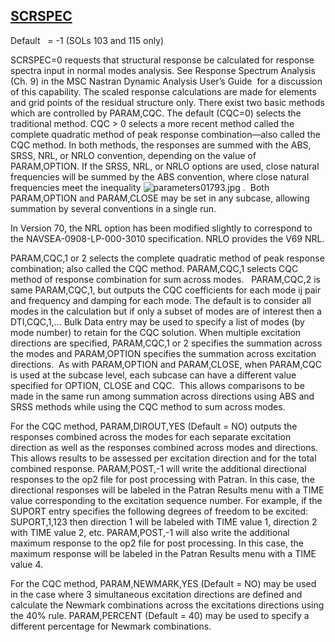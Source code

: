 ## [SCRSPEC](https://help.hexagonmi.com/bundle/MSC_Nastran_2022.4/page/Nastran_Combined_Book/qrg/parameters/TOC.SCRSPEC.xhtml)

Default    = -1 (SOLs 103 and 115 only)

SCRSPEC=0 requests that structural response be calculated for response spectra input in normal modes analysis. See  Response Spectrum Analysis  (Ch. 9) in the  MSC Nastran Dynamic Analysis User’s Guide  for a discussion of this capability. The scaled response calculations are made for elements and grid points of the residual structure only. There exist two basic methods which are controlled by PARAM,CQC. The default (CQC=0) selects the traditional method. CQC > 0 selects a more recent method called the complete quadratic method of peak response combination—also called the CQC method. In both methods, the responses are summed with the ABS, SRSS, NRL, or NRLO convention, depending on the value of PARAM,OPTION. If the SRSS, NRL, or NRLO options are used, close natural frequencies will be summed by the ABS convention, where close natural frequencies meet the inequality  ![parameters01793.jpg](https://help-be.hexagonmi.com/bundle/MSC_Nastran_2022.4/page/Nastran_Combined_Book/qrg/parameters/../../../assets/parameters01793.jpg?_LANG=enus) .  Both PARAM,OPTION and PARAM,CLOSE may be set in any subcase, allowing summation by several conventions in a single run.

In Version 70, the NRL option has been modified slightly to correspond to the NAVSEA-0908-LP-000-3010 specification. NRLO provides the V69 NRL.

PARAM,CQC,1 or 2 selects the complete quadratic method of peak response combination; also called the CQC method. PARAM,CQC,1 selects CQC method of response combination for sum across modes.   PARAM,CQC,2 is same PARAM,CQC,1, but outputs the CQC coefficients for each mode ij pair and frequency and damping for each mode. The default is to consider all modes in the calculation but if only a subset of modes are of interest then a DTI,CQC,1,... Bulk Data entry may be used to specify a list of modes (by mode number) to retain for the CQC solution. When multiple excitation directions are specified, PARAM,CQC,1 or 2 specifies the summation across the modes and PARAM,OPTION specifies the summation across excitation directions.  As with PARAM,OPTION and PARAM,CLOSE, when PARAM,CQC is used at the subcase level, each subcase can have a different value specified for OPTION, CLOSE and CQC.  This allows comparisons to be made in the same run among summation across directions using ABS and SRSS methods while using the CQC method to sum across modes.

For the CQC method, PARAM,DIROUT,YES (Default = NO) outputs the responses combined across the modes for each separate excitation direction as well as the responses combined across modes and directions. This allows results to be assessed per excitation direction and for the total combined response. PARAM,POST,-1 will write the additional directional responses to the op2 file for post processing with Patran. In this case, the directional responses will be labeled in the Patran Results menu with a TIME value corresponding to the excitation sequence number. For example, if the SUPORT entry specifies the following degrees of freedom to be excited: SUPORT,1,123 then direction 1 will be labeled with TIME value 1, direction 2 with TIME value 2, etc. PARAM,POST,-1 will also write the additional maximum response to the op2 file for post processing. In this case, the maximum response will be labeled in the Patran Results menu with a TIME value 4.

For the CQC method, PARAM,NEWMARK,YES (Default = NO) may be used in the case where 3 simultaneous excitation directions are defined and calculate the Newmark combinations across the excitations directions using the 40% rule. PARAM,PERCENT (Default = 40) may be used to specify a different percentage for Newmark combinations.

